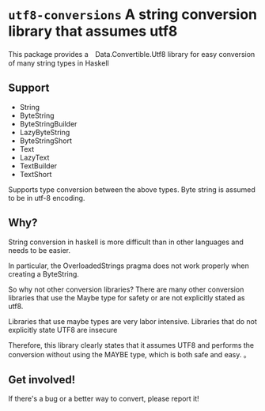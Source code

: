 # `utf8-conversions` A string conversion library that assumes utf8

This package provides a　Data.Convertible.Utf8 library for easy conversion of many string types in Haskell

## Support

- String
- ByteString
- ByteStringBuilder
- LazyByteString
- ByteStringShort
- Text
- LazyText
- TextBuilder
- TextShort

Supports type conversion between the above types.
Byte string is assumed to be in utf-8 encoding.

## Why?

String conversion in haskell is more difficult than in other languages and needs to be easier.

In particular, the OverloadedStrings pragma does not work properly when creating a ByteString.

So why not other conversion libraries?
There are many other conversion libraries that use the Maybe type for safety or are not explicitly stated as utf8.

Libraries that use maybe types are very labor intensive.
Libraries that do not explicitly state UTF8 are insecure

Therefore, this library clearly states that it assumes UTF8 and performs the conversion without using the MAYBE type, which is both safe and easy.
。

## Get involved!

If there's a bug or a better way to convert, please report it!